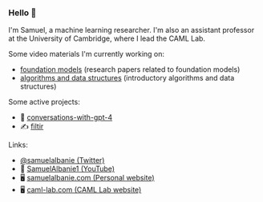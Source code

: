 ### Hello 👋

I'm Samuel, a machine learning researcher. I'm also an assistant professor at the University of Cambridge, where I lead the CAML Lab.

Some video materials I'm currently working on:
- [foundation models](https://github.com/albanie/foundation-models) (research papers related to foundation models)
- [algorithms and data structures](https://github.com/albanie/algorithms-and-data-structures) (introductory algorithms and data structures)

Some active projects:
- 🤖 [conversations-with-gpt-4](https://conversations-with-gpt-4.com/)
- ✍️ [filtir](https://filtir.com/) 

Links:
- [@samuelalbanie (Twitter)](https://twitter.com/SamuelAlbanie)
- :movie_camera: [SamuelAlbanie1 (YouTube)](https://www.youtube.com/c/SamuelAlbanie1)
- :desktop_computer: [samuelalbanie.com (Personal website)](https://samuelalbanie.com/)
- :desktop_computer: [caml-lab.com (CAML Lab website)](https://caml-lab.com)
